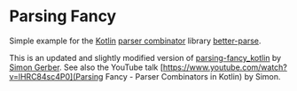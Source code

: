 # Parsing Fancy

Simple example for the [Kotlin](https://kotlinlang.org/) [parser combinator](https://en.wikipedia.org/wiki/Parser_combinator) library [better-parse](https://github.com/h0tk3y/better-parse).

This is an updated and slightly modified version of [parsing-fancy_kotlin](https://github.com/sigerber/parsing-fancy_kotlin) by [Simon Gerber](https://github.com/sigerber).
See also the YouTube talk [https://www.youtube.com/watch?v=lHRC84sc4P0](Parsing Fancy - Parser Combinators in Kotlin) by Simon.
